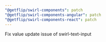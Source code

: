 ```yaml
---
"@getflip/swirl-components": patch
"@getflip/swirl-components-angular": patch
"@getflip/swirl-components-react": patch
---
```


Fix value update issue of swirl-text-input
